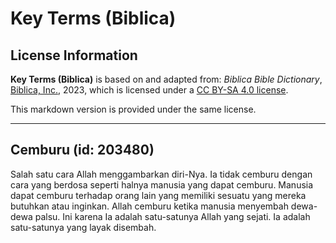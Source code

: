 # Key Terms (Biblica)

## License Information

**Key Terms (Biblica)** is based on and adapted from: _Biblica Bible Dictionary_, [Biblica, Inc.](https://www.biblica.com/), 2023, which is licensed under a [CC BY-SA 4.0 license](https://creativecommons.org/licenses/by-sa/4.0/legalcode.en).

This markdown version is provided under the same license.



--------------------------------

## Cemburu (id: 203480)

Salah satu cara Allah menggambarkan diri\-Nya. Ia tidak cemburu dengan cara yang berdosa seperti halnya manusia yang dapat cemburu. Manusia dapat cemburu terhadap orang lain yang memiliki sesuatu yang mereka butuhkan atau inginkan. Allah cemburu ketika manusia menyembah dewa\-dewa palsu. Ini karena Ia adalah satu\-satunya Allah yang sejati. Ia adalah satu\-satunya yang layak disembah.


